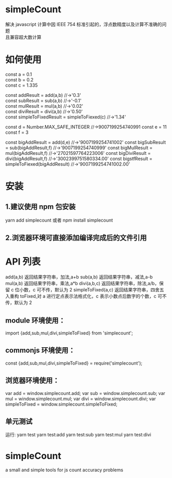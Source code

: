 # simpleCount

解决 javascript 计算中因 IEEE 754 标准引起的，浮点数精度以及计算不准确的问题  
且兼容超大数计算

# 如何使用
const a = 0.1   
const b = 0.2  
const c = 1.335  

const addResult = add(a,b)  //->'0.3'  
const subResult = sub(a,b)  //->'-0.1'  
const mulResult = mul(a,b)  //->'0.02'  
const diviResult = divi(a,b)  //->'0.50'  
const simpleToFixedResult = simpleToFiexed(c)  //->'1.34'  

const d = Number.MAX_SAFE_INTEGER  //->9007199254740991
const e = 11
const f = 3

const bigAddResult = add(d,e) //->'9007199254741002'
const bigSubResult = sub(bigAddResult,f) //->'9007199254740999'
const bigMulResult = mul(bigAddResult,f) //->'27021597764223006'
const bigDiviResult = divi(bigAddResult,f) //->'3002399751580334.00'
const bigstfResult = simpleToFiexed(bigAddResult) //->'9007199254741002.00'

# 安装

## 1.建议使用 npm 包安装

yarn add simplecount
或者
npm install simplecount

## 2.浏览器环境可直接添加编译完成后的文件引用

<script type="text/javascript" src="simplecount.js"></script>

# API 列表

add(a,b) 返回结果字符串，加法,a+b
sub(a,b) 返回结果字符串，减法,a-b
mul(a,b) 返回结果字符串，乘法,a\*b
divi(a,b,c) 返回结果字符串，除法,a/b，保留 c 位小数，c 可不传，默认为 2
simpleToFixed(a,c) 返回结果字符串，四舍五入重构 toFixed,对 a 进行定点表示法格式化，c 表示小数点后数字的个数，c 可不传，默认为 2

## module 环境使用：

import {add,sub,mul,divi,simpleToFixed} from 'simplecount';

## commonjs 环境使用：

const {add,sub,mul,divi,simpleToFixed} = require('simplecount');

## 浏览器环境使用：

var add = window.simplecount.add;
var sub = window.simplecount.sub;
var mul = window.simplecount.mul;
var divi = window.simplecount.divi;
var simpleToFixed = window.simplecount.simpleToFixed;

## 单元测试

运行:
yarn test
yarn test:add
yarn test:sub
yarn test:mul
yarn test:divi

# simpleCount

a small and simple tools for js count accuracy problems
